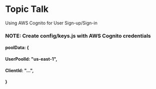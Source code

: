 # Topic Talk

Using AWS Cognito for User Sign-up/Sign-in

### NOTE: Create config/keys.js with AWS Cognito credentials
####    poolData: {
####        UserPoolId: "us-east-1",
####        ClientId: "...",
####    }
